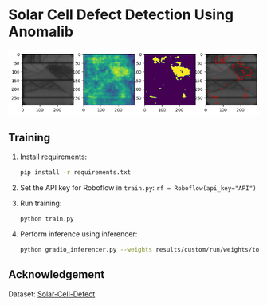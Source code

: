 # Solar Cell Defect Detection Using Anomalib

![Prediction](assets/output.png)

## Training

1. Install requirements:

    ```bash
    pip install -r requirements.txt
    ```

2. Set the API key for Roboflow in `train.py`:
`rf = Roboflow(api_key="API")`

3. Run training:

    ```bash
    python train.py
    ```

4. Perform inference using inferencer:

    ```bash
    python gradio_inferencer.py --weights results/custom/run/weights/torch/model.pt
    ```

## Acknowledgement

Dataset: [Solar-Cell-Defect](https://universe.roboflow.com/msa-b0qan/solar-cell-6pvhl)

